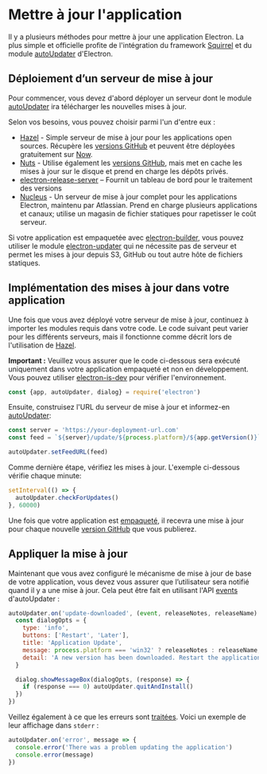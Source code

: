 # Mettre à jour l'application

Il y a plusieurs méthodes pour mettre à jour une application Electron. La plus simple et officielle profite de l'intégration du framework [Squirrel](https://github.com/Squirrel) et du module [autoUpdater](../api/auto-updater.md) d'Electron.

## Déploiement d’un serveur de mise à jour

Pour commencer, vous devez d'abord déployer un serveur dont le module [autoUpdater](../api/auto-updater.md) ira télécharger les nouvelles mises à jour.

Selon vos besoins, vous pouvez choisir parmi l'un d'entre eux :

- [Hazel](https://github.com/zeit/hazel) - Simple serveur de mise à jour pour les applications open sources. Récupère les [versions GitHub](https://help.github.com/articles/creating-releases/) et peuvent être déployées gratuitement sur [Now](https://zeit.co/now).
- [Nuts](https://github.com/GitbookIO/nuts) - Utilise également les [versions GitHub](https://help.github.com/articles/creating-releases/), mais met en cache les mises à jour sur le disque et prend en charge les dépôts privés.
- [electron-release-server](https://github.com/ArekSredzki/electron-release-server) – Fournit un tableau de bord pour le traitement des versions
- [Nucleus](https://github.com/atlassian/nucleus) - Un serveur de mise à jour complet pour les applications Electron, maintenu par Atlassian. Prend en charge plusieurs applications et canaux; utilise un magasin de fichier statiques pour rapetisser le coût serveur.

Si votre application est empaquetée avec [electron-builder](https://github.com/electron-userland/electron-builder), vous pouvez utiliser le module [electron-updater](https://www.electron.build/auto-update) qui ne nécessite pas de serveur et permet les mises à jour depuis S3, GitHub ou tout autre hôte de fichiers statiques.

## Implémentation des mises à jour dans votre application

Une fois que vous avez déployé votre serveur de mise à jour, continuez à importer les modules requis dans votre code. Le code suivant peut varier pour les différents serveurs, mais il fonctionne comme décrit lors de l'utilisation de [Hazel](https://github.com/zeit/hazel).

**Important :** Veuillez vous assurer que le code ci-dessous sera exécuté uniquement dans votre application empaqueté et non en développement. Vous pouvez utiliser [electron-is-dev](https://github.com/sindresorhus/electron-is-dev) pour vérifier l'environnement.

```js
const {app, autoUpdater, dialog} = require('electron')
```

Ensuite, construisez l'URL du serveur de mise à jour et informez-en [autoUpdater](../api/auto-updater.md):

```js
const server = 'https://your-deployment-url.com'
const feed = `${server}/update/${process.platform}/${app.getVersion()}`

autoUpdater.setFeedURL(feed)
```

Comme dernière étape, vérifiez les mises à jour. L'exemple ci-dessous vérifie chaque minute:

```js
setInterval(() => {
  autoUpdater.checkForUpdates()
}, 60000)
```

Une fois que votre application est [empaqueté](../tutorial/application-distribution.md), il recevra une mise à jour pour chaque nouvelle [version GitHub](https://help.github.com/articles/creating-releases/) que vous publierez.

## Appliquer la mise à jour

Maintenant que vous avez configuré le mécanisme de mise à jour de base de votre application, vous devez vous assurer que l’utilisateur sera notifié quand il y a une mise à jour. Cela peut être fait en utilisant l'API [events](../api/auto-updater.md#events) d'autoUpdater :

```js
autoUpdater.on('update-downloaded', (event, releaseNotes, releaseName) => {
  const dialogOpts = {
    type: 'info',
    buttons: ['Restart', 'Later'],
    title: 'Application Update',
    message: process.platform === 'win32' ? releaseNotes : releaseName,
    detail: 'A new version has been downloaded. Restart the application to apply the updates.'
  }

  dialog.showMessageBox(dialogOpts, (response) => {
    if (response === 0) autoUpdater.quitAndInstall()
  })
})
```

Veillez également à ce que les erreurs sont [traitées](../api/auto-updater.md#event-error). Voici un exemple de leur affichage dans `stderr` :

```js
autoUpdater.on('error', message => {
  console.error('There was a problem updating the application')
  console.error(message)
})
```
